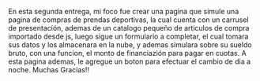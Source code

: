 En esta segunda entrega, mi foco fue crear una pagina que simule una pagina de compras de prendas deportivas,
la cual cuenta con un carrusel de presentación, ademas de un catalogo pequeño de articulos de compra importado desde js,
luego sigue un formulario a completar, el cual tomara sus datos y los almacenara en la nube, y ademas simulara sobre 
su sueldo bruto, con una funcion, el monto de financiazión para pagar en cuotas.
A esta pagina ademas, le agregue un boton para efectuar el cambio de dia a noche.
Muchas Gracias!!
